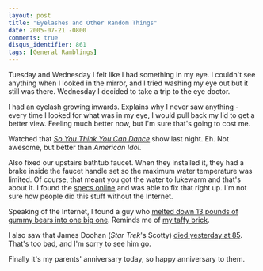 ```yaml
---
layout: post
title: "Eyelashes and Other Random Things"
date: 2005-07-21 -0800
comments: true
disqus_identifier: 861
tags: [General Ramblings]
---
```

Tuesday and Wednesday I felt like I had something in my eye. I couldn't
see anything when I looked in the mirror, and I tried washing my eye out
but it still was there. Wednesday I decided to take a trip to the eye
doctor.
 
 I had an eyelash growing inwards. Explains why I never saw anything -
every time I looked for what was in my eye, I would pull back my lid to
get a better view. Feeling much better now, but I'm sure that's going to
cost me.
 
 Watched that [*So You Think You Can Dance*](http://www.fox.com/dance/)
show last night. Eh. Not awesome, but better than *American Idol*.
 
 Also fixed our upstairs bathtub faucet. When they installed it, they
had a brake inside the faucet handle set so the maximum water
temperature was limited. Of course, that meant you got the water to
lukewarm and that's about it. I found the [specs
online](http://www.moen.com/shared/pdf/instruction_sheets/INS007E.pdf)
and was able to fix that right up. I'm not sure how people did this
stuff without the Internet.
 
 Speaking of the Internet, I found a guy who [melted down 13 pounds of
gummy bears into one big
one](http://homepage.mac.com/vasu42/PhotoAlbum5.html). Reminds me of [my
taffy
brick](/archive/2004/12/23/twas-the-day-before-the-night-before-christmas.aspx).
 
 I also saw that James Doohan (*Star Trek*'s Scotty) [died yesterday at
85](http://www.cnn.com/2005/SHOWBIZ/TV/07/20/obit.doohan.ap/index.html).
That's too bad, and I'm sorry to see him go.
 
 Finally it's my parents' anniversary today, so happy anniversary to
them.
